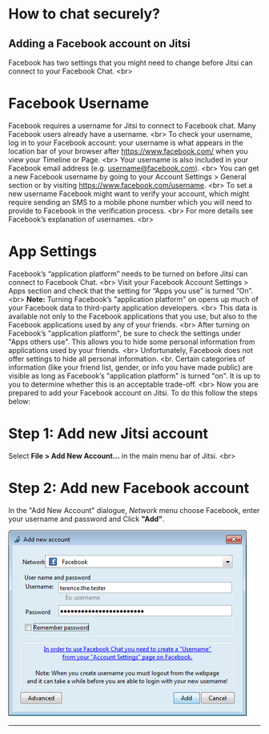# How to chat securely?

## Adding a Facebook account on Jitsi

Facebook has two settings that you might need to change before Jitsi can connect to your Facebook Chat.
&lt;br&gt;
# Facebook Username
Facebook requires a username for Jitsi to connect to Facebook chat. Many Facebook users already have a username.
&lt;br&gt;
To check your username, log in to your Facebook account: your username is what appears in the location bar of your browser after https://www.facebook.com/ when you view your Timeline or Page.
&lt;br&gt;
Your username is also included in your Facebook email address (e.g. username@facebook.com).
&lt;br&gt;
You can get a new Facebook username by going to your Account Settings &gt; General section or by visiting https://www.facebook.com/username.
&lt;br&gt;
To set a new username Facebook might want to verify your account, which might require sending an SMS to a mobile phone number which you will need to provide to Facebook in the verification process.
&lt;br&gt;
For more details see Facebook’s explanation of usernames.
&lt;br&gt;
# App Settings
Facebook’s “application platform” needs to be turned on before Jitsi can connect to Facebook Chat.
&lt;br&gt;
Visit your Facebook Account Settings &gt; Apps section and check that the setting for “Apps you use” is turned “On”.
&lt;br&gt;
**Note:** Turning Facebook’s &quot;application platform&quot; on opens up much of your Facebook data to third-party application developers.
&lt;br&gt;
This data is available not only to the Facebook applications that you use, but also to the Facebook applications used by any of your friends.
&lt;br&gt;
After turning on Facebook’s &quot;application platform&quot;, be sure to check the settings under &quot;Apps others use&quot;. This allows you to hide some personal information from applications used by your friends.
&lt;br&gt;
Unfortunately, Facebook does not offer settings to hide all personal information.
&lt;br.
Certain categories of information (like your friend list, gender, or info you have made public) are visible as long as Facebook’s &quot;application platform&quot; is turned &quot;on&quot;. It is up to you to determine whether this is an acceptable trade-off.
&lt;br&gt;
Now you are prepared to add your Facebook account on Jitsi. To do this follow the steps below:

# Step 1: Add new Jitsi account
Select **File &gt; Add New Account...** in the main menu bar of Jitsi.
&lt;br&gt;
# Step 2: Add new Facebook account
In the &quot;Add New Account&quot; dialogue, *Network* menu choose Facebook, enter your username and password and Click **&quot;Add&quot;**.

![](jitsi-en-win-16.png)

***